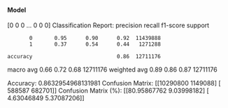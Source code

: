 #### Model
[0 0 0 ... 0 0 0]
Classification Report:
              precision    recall  f1-score   support

           0       0.95      0.90      0.92  11439888
           1       0.37      0.54      0.44   1271288

    accuracy                           0.86  12711176
   macro avg       0.66      0.72      0.68  12711176
weighted avg       0.89      0.86      0.87  12711176

Accuracy: 0.8632954968131981
Confusion Matrix:
[[10290800  1149088]
 [  588587   682701]]
Confusion Matrix (%):
[[80.95867762  9.03998182]
 [ 4.63046849  5.37087206]]
